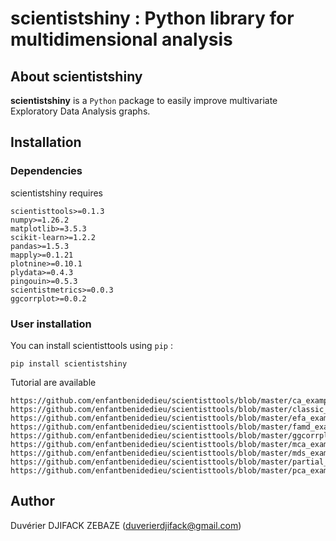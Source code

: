 # scientistshiny : Python library for multidimensional analysis

## About scientistshiny

**scientistshiny** is a `Python` package to easily improve multivariate Exploratory Data Analysis graphs.

## Installation

### Dependencies

scientistshiny requires 

```
scientisttools>=0.1.3
numpy>=1.26.2
matplotlib>=3.5.3
scikit-learn>=1.2.2
pandas>=1.5.3
mapply>=0.1.21
plotnine>=0.10.1
plydata>=0.4.3
pingouin>=0.5.3
scientistmetrics>=0.0.3
ggcorrplot>=0.0.2
```

### User installation

You can install scientisttools using `pip` :

```
pip install scientistshiny
```

Tutorial are available

````
https://github.com/enfantbenidedieu/scientisttools/blob/master/ca_example2.ipynb
https://github.com/enfantbenidedieu/scientisttools/blob/master/classic_mds.ipynb
https://github.com/enfantbenidedieu/scientisttools/blob/master/efa_example.ipynb
https://github.com/enfantbenidedieu/scientisttools/blob/master/famd_example.ipynb
https://github.com/enfantbenidedieu/scientisttools/blob/master/ggcorrplot.ipynb
https://github.com/enfantbenidedieu/scientisttools/blob/master/mca_example.ipynb
https://github.com/enfantbenidedieu/scientisttools/blob/master/mds_example.ipynb
https://github.com/enfantbenidedieu/scientisttools/blob/master/partial_pca.ipynb
https://github.com/enfantbenidedieu/scientisttools/blob/master/pca_example.ipynb
````

## Author

Duvérier DJIFACK ZEBAZE ([duverierdjifack@gmail.com](duverierdjifack@gmail.com))
